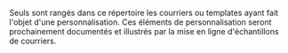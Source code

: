 Seuls sont rangés dans ce répertoire les courriers ou templates ayant fait l'objet d'une personnalisation. 
Ces éléments de personnalisation seront prochainement documentés et illustrés par la mise en ligne d'échantillons de courriers. 
